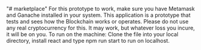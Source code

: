 "# marketplace" 
For this prototype to work, make sure you have Metamask and Ganache installed in your system. 
This application is a prototype that tests and sees how the Blockchain works or operates. Please do not use any real cryptocurrency for this. 
It may work, but whatever loss you incure, it will be on you.
To run on the machine:
Clone the file into your local directory, install react and type npm run start to run on localhost. 

